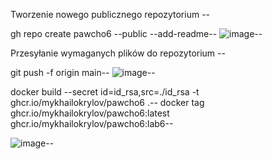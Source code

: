 

Tworzenie nowego publicznego repozytorium --

gh repo create pawcho6 --public --add-readme--
![image](https://github.com/MykhailoKrylov/pawcho6/assets/134151663/4e903094-3b1c-4d96-baa9-0b60cae9610b)--

Przesyłanie wymaganych plików do repozytorium --

git push -f origin main--
![image](https://github.com/MykhailoKrylov/pawcho6/assets/134151663/ca2c42a5-3ff0-42a0-99bb-ba882baf5258)--


docker build --secret id=id_rsa,src=./id_rsa -t ghcr.io/mykhailokrylov/pawcho6 .--
docker tag ghcr.io/mykhailokrylov/pawcho6:latest ghcr.io/mykhailokrylov/pawcho6:lab6--

![image](https://github.com/MykhailoKrylov/pawcho6/assets/134151663/a753afd1-137f-4624-bafc-2b1edaeff853)--


